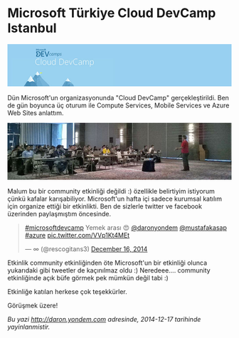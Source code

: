 # Microsoft Türkiye Cloud DevCamp Istanbul
![](media/Microsoft_Turkiye_Cloud_DevCamp_Istanbul/devcamp.jpg)

Dün Microsoft'un organizasyonunda "Cloud DevCamp" gerçekleştirildi. Ben de gün boyunca üç oturum ile Compute Services, Mobile Services ve Azure Web Sites anlattım. 

![](media/Microsoft_Turkiye_Cloud_DevCamp_Istanbul/azurecamp.jpg)

Malum bu bir community etkinliği değildi :) özellikle belirtiyim istiyorum çünkü kafalar karışabiliyor. Microsoft'un hafta içi sadece kurumsal katılım için organize ettiği bir etkinlikti. Ben de sizlerle twitter ve facebook üzerinden paylaşmıştım öncesinde. 

<blockquote class="twitter-tweet" data-partner="tweetdeck"><p><a href="https://twitter.com/hashtag/microsoftdevcamp?src=hash">#microsoftdevcamp</a> Yemek arası 😍 <a href="https://twitter.com/daronyondem">@daronyondem</a>  <a href="https://twitter.com/mustafakasap">@mustafakasap</a> <a href="https://twitter.com/hashtag/azure?src=hash">#azure</a> <a href="http://t.co/VVp1Kt4MEt">pic.twitter.com/VVp1Kt4MEt</a></p>&mdash; ∞ (@rescogitans3) <a href="https://twitter.com/rescogitans3/status/544827551391444992">December 16, 2014</a></blockquote>
<script async src="//platform.twitter.com/widgets.js" charset="utf-8"></script>

Etkinlik community etkinliğinden öte Microsoft'un bir etkinliği olunca yukarıdaki gibi tweetler de kaçınılmaz oldu :) Neredeee.... community etkinliğinde açık büfe görmek pek mümkün değil tabi :) 

Etkinliğe katılan herkese çok teşekkürler. 

Görüşmek üzere!

*Bu yazi http://daron.yondem.com adresinde, 2014-12-17 tarihinde yayinlanmistir.*
